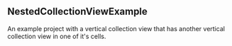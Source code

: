 ## NestedCollectionViewExample

An example project with a vertical collection view that has another vertical collection view in one of it's cells.
